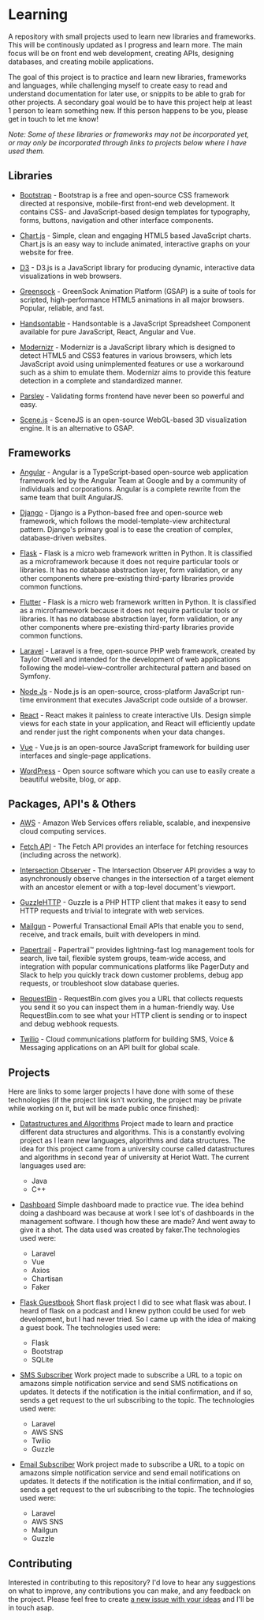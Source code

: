 # Learning

A repository with small projects used to learn new libraries and frameworks. This will be continously updated as I progress and learn more. The main focus will be on front end web development, creating APIs, designing databases, and creating mobile applications.

The goal of this project is to practice and learn new libraries, frameworks and languages, while challenging myself to create easy to read and understand documentation for later use, or snippits to be able to grab for other projects. A secondary goal would be to have this project help at least 1 person to learn something new. If this person happens to be you, please get in touch to let me know!

*Note:
Some of these libraries or frameworks may not be incorporated yet, or may only be incorporated through links to projects below where I have used them.*

## Libraries

* [Bootstrap](https://getbootstrap.com/) - Bootstrap is a free and open-source CSS framework directed at responsive, mobile-first front-end web development. It contains CSS- and JavaScript-based design templates for typography, forms, buttons, navigation and other interface components. 

* [Chart.js](https://www.chartjs.org/) - Simple, clean and engaging HTML5 based JavaScript charts. Chart.js is an easy way to include animated, interactive graphs on your website for free.

* [D3](https://d3js.org/) - D3.js is a JavaScript library for producing dynamic, interactive data visualizations in web browsers.

* [Greensock](https://greensock.com/) - GreenSock Animation Platform (GSAP) is a suite of tools for scripted, high-performance HTML5 animations in all major browsers. Popular, reliable, and fast.

* [Handsontable](https://handsontable.com/) - Handsontable is a JavaScript Spreadsheet Component available for pure JavaScript, React, Angular and Vue. 

* [Modernizr](https://modernizr.com/) - Modernizr is a JavaScript library which is designed to detect HTML5 and CSS3 features in various browsers, which lets JavaScript avoid using unimplemented features or use a workaround such as a shim to emulate them. Modernizr aims to provide this feature detection in a complete and standardized manner.

* [Parsley](https://parsleyjs.org/) - Validating forms frontend have never been so powerful and easy.

* [Scene.js](http://daybrush.com/scenejs/) - SceneJS is an open-source WebGL-based 3D visualization engine. It is an alternative to GSAP.

## Frameworks

* [Angular](https://angular.io/) - Angular is a TypeScript-based open-source web application framework led by the Angular Team at Google and by a community of individuals and corporations. Angular is a complete rewrite from the same team that built AngularJS.

* [Django](https://www.djangoproject.com/) - Django is a Python-based free and open-source web framework, which follows the model-template-view architectural pattern. Django's primary goal is to ease the creation of complex, database-driven websites.

* [Flask](https://palletsprojects.com/p/flask/) - Flask is a micro web framework written in Python. It is classified as a microframework because it does not require particular tools or libraries. It has no database abstraction layer, form validation, or any other components where pre-existing third-party libraries provide common functions. 

* [Flutter](https://flutter.dev/) - Flask is a micro web framework written in Python. It is classified as a microframework because it does not require particular tools or libraries. It has no database abstraction layer, form validation, or any other components where pre-existing third-party libraries provide common functions. 

* [Laravel](https://laravel.com/) - Laravel is a free, open-source PHP web framework, created by Taylor Otwell and intended for the development of web applications following the model–view–controller architectural pattern and based on Symfony.

* [Node Js](https://nodejs.org) - Node.js is an open-source, cross-platform JavaScript run-time environment that executes JavaScript code outside of a browser.

* [React](https://reactjs.org/) - React makes it painless to create interactive UIs. Design simple views for each state in your application, and React will efficiently update and render just the right components when your data changes.

* [Vue](https://vuejs.org/) - Vue.js is an open-source JavaScript framework for building user interfaces and single-page applications.

* [WordPress](https://wordpress.org/) - Open source software which you can use to easily create a beautiful website, blog, or app.

## Packages, API's & Others

* [AWS](https://www.aws.amazon.com/) - Amazon Web Services offers reliable, scalable, and inexpensive cloud computing services.

* [Fetch API](https://developer.mozilla.org/en-US/docs/Web/API/Fetch_API) - The Fetch API provides an interface for fetching resources (including across the network).

* [Intersection Observer](https://developer.mozilla.org/en-US/docs/Web/API/Intersection_Observer_API) - The Intersection Observer API provides a way to asynchronously observe changes in the intersection of a target element with an ancestor element or with a top-level document's viewport.

* [GuzzleHTTP](https://github.com/guzzle/guzzle) - Guzzle is a PHP HTTP client that makes it easy to send HTTP requests and trivial to integrate with web services. 

* [Mailgun](https://www.mailgun.com/) - Powerful Transactional Email APIs that enable you to send, receive, and track emails, built with developers in mind.

* [Papertrail](https://papertrailapp.com) - Papertrail™ provides lightning-fast log management tools for search, live tail, flexible system groups, team-wide access, and integration with popular communications platforms like PagerDuty and Slack to help you quickly track down customer problems, debug app requests, or troubleshoot slow database queries.

* [RequestBin](https://requestbin.com/) - RequestBin.com gives you a URL that collects requests you send it so you can inspect them in a human-friendly way. Use RequestBin.com to see what your HTTP client is sending or to inspect and debug webhook requests.

* [Twilio](https://twilio.com/) - Cloud communications platform for building SMS, Voice & Messaging applications on an API built for global scale. 

## Projects

Here are links to some larger projects I have done with some of these technologies (if the project link isn't working, the project may be private while working on it, but will be made public once finished):

* [Datastructures and Algorithms](https://github.com/CMHayden/Datastructures-and-algorithms)
Project made to learn and practice different data structures and algorithms. This is a constantly evolving project as I learn new languages, algorithms and data structures. The idea for this project came from a university course called datastructures and algorithms in second year of university at Heriot Watt. The current languages used are:
    * Java
    * C++

* [Dashboard](https://github.com/CMHayden/Laravel-Dashboard)
Simple dashboard made to practice vue. The idea behind doing a dashboard was because at work I see lot's of dashboards in the management software. I though how these are made? And went away to give it a shot. The data used was created by faker.The technologies used were:
    * Laravel
    * Vue
    * Axios
    * Chartisan
    * Faker

* [Flask Guestbook](https://github.com/CMHayden/flask-guestbook)
Short flask project I did to see what flask was about. I heard of flask on a podcast and I knew python could be used for web development, but I had never tried. So I came up with the idea of making a guest book. The technologies used were:
    * Flask
    * Bootstrap
    * SQLite

* [SMS Subscriber](https://github.com/CMHayden/management.products.api.subscriber.sms)
Work project made to subscribe a URL to a topic on amazons simple notification service and send SMS notifications on updates. It detects if the notification is the initial confirmation, and if so, sends a get request to the url subscribing to the topic. The technologies used were:
    * Laravel
    * AWS SNS
    * Twilio
    * Guzzle

* [Email Subscriber](https://github.com/CMHayden/management.products.api.subscriber.email)
Work project made to subscribe a URL to a topic on amazons simple notification service and send email notifications on updates. It detects if the notification is the initial confirmation, and if so, sends a get request to the url subscribing to the topic. The technologies used were:
    * Laravel
    * AWS SNS
    * Mailgun
    * Guzzle

## Contributing

Interested in contributing to this repository? I'd love to hear any suggestions on what to improve, any contributions you can make, and any feedback on the project. Please feel free to create [a new issue with your ideas](https://github.com/CMHayden/learning/issues/new) and I'll be in touch asap.
